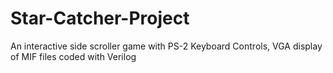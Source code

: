 # Star-Catcher-Project
An interactive side scroller game with PS-2 Keyboard Controls, VGA display of MIF files coded with Verilog

